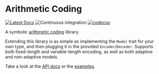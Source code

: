 # Arithmetic Coding

[![Latest Docs](https://docs.rs/arithmetic-coding/badge.svg)](https://docs.rs/arithmetic-coding/)
![Continuous integration](https://github.com/danieleades/arithmetic-coding/workflows/Continuous%20integration/badge.svg)
[![codecov](https://codecov.io/gh/danieleades/arithmetic-coding/branch/main/graph/badge.svg?token=1qITX2tR0J)](https://codecov.io/gh/danieleades/arithmetic-coding)


A symbolic [arithmetic coding](https://en.wikipedia.org/wiki/Arithmetic_coding) library.

Extending this library is as simple as implementing the `Model` trait for your own type, and then plugging it in the provided `Encoder`/`Decoder`. Supports both fixed-length and variable-length encoding, as well as both adaptive and non-adaptive models.

Take a look at the  [API docs](https://docs.rs/arithmetic-coding/) or the [examples](https://github.com/danieleades/arithmetic-coding/tree/main/examples).